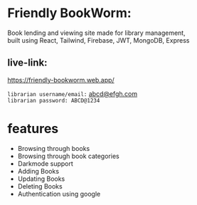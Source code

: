 # Friendly BookWorm:

Book lending and viewing site made for library management, <br/> built using React, Tailwind, Firebase, JWT, MongoDB, Express

## live-link:

https://friendly-bookworm.web.app/

``librarian username/email:`` abcd@efgh.com <br/>
```librarian password: ABCD@1234```


# features

- Browsing through books
- Browsing through book categories
- Darkmode support
- Adding Books
- Updating Books
- Deleting Books
- Authentication using google